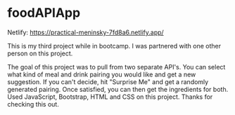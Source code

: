 # foodAPIApp

Netlify: https://practical-meninsky-7fd8a6.netlify.app/

This is my third project while in bootcamp. I was partnered with one other person on this project.

The goal of this project was to pull from two separate API's. You can select what kind of meal and drink pairing you would like and get a new suggestion. If you can't decide, hit "Surprise Me" and get a randomly generated pairing. Once satisfied, you can then get the ingredients for both. Used JavaScript, Bootstrap, HTML and CSS on this project. Thanks for checking this out.
